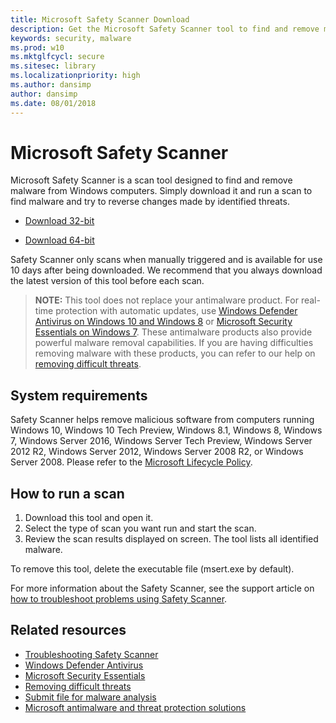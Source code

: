 ```yaml
---
title: Microsoft Safety Scanner Download
description: Get the Microsoft Safety Scanner tool to find and remove malware from Windows computers.
keywords: security, malware
ms.prod: w10
ms.mktglfcycl: secure
ms.sitesec: library
ms.localizationpriority: high
ms.author: dansimp
author: dansimp
ms.date: 08/01/2018
---
```

# Microsoft Safety Scanner
Microsoft Safety Scanner is a scan tool designed to find and remove malware from Windows computers. Simply download it and run a scan to find malware and try to reverse changes made by identified threats.

- [Download 32-bit](https://go.microsoft.com/fwlink/?LinkId=212733) 

- [Download 64-bit](https://go.microsoft.com/fwlink/?LinkId=212732)

Safety Scanner only scans when manually triggered and is available for use 10 days after being downloaded. We recommend that you always download the latest version of this tool before each scan.

> **NOTE:** This tool does not replace your antimalware product. For real-time protection with automatic updates, use [Windows Defender Antivirus on Windows 10 and Windows 8](https://www.microsoft.com/en-us/windows/windows-defender) or [Microsoft Security Essentials on Windows 7](https://support.microsoft.com/en-us/help/14210/security-essentials-download). These antimalware products also provide powerful malware removal capabilities. If you are having difficulties removing malware with these products, you can refer to our help on [removing difficult threats](https://www.microsoft.com/en-us/wdsi/help/troubleshooting-infection).

## System requirements
Safety Scanner helps remove malicious software from computers running Windows 10, Windows 10 Tech Preview, Windows 8.1, Windows 8, Windows 7, Windows Server 2016, Windows Server Tech Preview, Windows Server 2012 R2, Windows Server 2012, Windows Server 2008 R2, or Windows Server 2008. Please refer to the [Microsoft Lifecycle Policy](https://support.microsoft.com/en-us/lifecycle).

## How to run a scan
1. Download this tool and open it.
2. Select the type of scan you want run and start the scan.
3. Review the scan results displayed on screen. The tool lists all identified malware.

To remove this tool, delete the executable file (msert.exe by default).

For more information about the Safety Scanner, see the support article on [how to troubleshoot problems using Safety Scanner](https://support.microsoft.com/en-us/kb/2520970).

## Related resources

- [Troubleshooting Safety Scanner](https://support.microsoft.com/en-us/kb/2520970)
- [Windows Defender Antivirus](https://www.microsoft.com/en-us/windows/windows-defender)
- [Microsoft Security Essentials](https://support.microsoft.com/en-us/help/14210/security-essentials-download)
- [Removing difficult threats](https://www.microsoft.com/en-us/wdsi/help/troubleshooting-infection)
- [Submit file for malware analysis](https://www.microsoft.com/en-us/wdsi/filesubmission)
- [Microsoft antimalware and threat protection solutions](https://www.microsoft.com/en-us/wdsi/products)